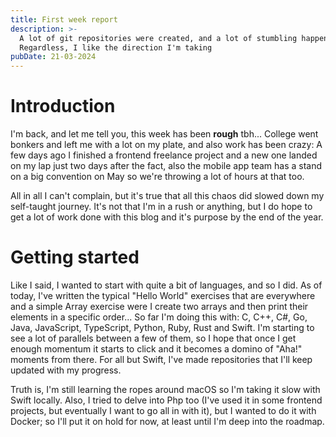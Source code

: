 ```yaml
---
title: First week report
description: >-
  A lot of git repositories were created, and a lot of stumbling happened.
  Regardless, I like the direction I'm taking
pubDate: 21-03-2024
---
```


# Introduction

I'm back, and let me tell you, this week has been **rough** tbh... College went bonkers and left me with a lot on my plate, and also work has been crazy: A few days ago I finished a frontend freelance project and a new one landed on my lap just two days after the fact, also the mobile app team has a stand on a big convention on May so we're throwing a lot of hours at that too.

All in all I can't complain, but it's true that all this chaos did slowed down my self-taught journey. It's not that I'm in a rush or anything, but I do hope to get a lot of work done with this blog and it's purpose by the end of the year.

# Getting started

Like I said, I wanted to start with quite a bit of languages, and so I did. As of today, I've written the typical "Hello World" exercises that are everywhere and a simple Array exercise were I create two arrays and then print their elements in a specific order... So far I'm doing this with: C, C++, C#, Go, Java, JavaScript, TypeScript, Python, Ruby, Rust and Swift. I'm starting to see a lot of parallels between a few of them, so I hope that once I get enough momentum it starts to click and it becomes a domino of "Aha!" moments from there. For all but Swift, I've made repositories that I'll keep updated with my progress.

Truth is, I'm still learning the ropes around macOS so I'm taking it slow with Swift locally. Also, I tried to delve into Php too (I've used it in some frontend projects, but eventually I want to go all in with it), but I wanted to do it with Docker; so I'll put it on hold for now, at least until I'm deep into the roadmap.
